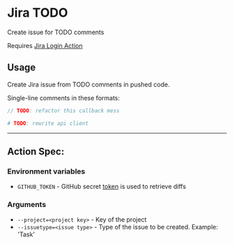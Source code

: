 # Jira TODO
Create issue for TODO comments

Requires [Jira Login Action](https://github.com/marketplace/actions/jira-login)

## Usage

Create Jira issue from TODO comments in pushed code.

Single-line comments in these formats:

```go
// TODO: refactor this callback mess
```
```ruby
# TODO: rewrite api client
```

----
## Action Spec:

### Environment variables
- `GITHUB_TOKEN` - GitHub secret [token](https://developer.github.com/actions/creating-workflows/storing-secrets/#github-token-secret) is used to retrieve diffs 

### Arguments

- `--project=<project key>` - Key of the project
- `--issuetype=<issue type>` - Type of the issue to be created. Example: 'Task'
